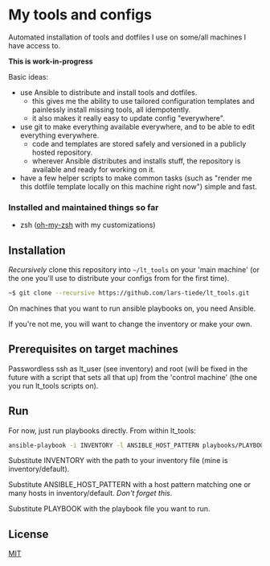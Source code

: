 # My tools and configs

Automated installation of tools and dotfiles I use on some/all machines I have access to.

**This is work-in-progress**

Basic ideas:
- use Ansible to distribute and install tools and dotfiles.
  - this gives me the ability to use tailored configuration templates and painlessly install missing tools, all idempotently.
  - it also makes it really easy to update config "everywhere".
- use git to make everything available everywhere, and to be able to edit everything everywhere.
  - code and templates are stored safely and versioned in a publicly hosted repository.
  - wherever Ansible distributes and installs stuff, the repository is available and ready for working on it.
- have a few helper scripts to make common tasks (such as "render me this dotfile template locally on this machine right now") simple and fast.

### Installed and maintained things so far

- zsh ([oh-my-zsh](http://ohmyz.sh/) with my customizations)


## Installation

*Recursively* clone this repository into `~/lt_tools` on your 'main machine' (or the one you'll use to distribute your configs from for the first time).

```sh
~$ git clone --recursive https://github.com/lars-tiede/lt_tools.git
```

On machines that you want to run ansible playbooks on, you need Ansible.

If you're not me, you will want to change the inventory or make your own.


## Prerequisites on target machines

Passwordless ssh as lt\_user (see inventory) and root (will be fixed in the future with a script that sets all that up) from the 'control machine' (the one you run lt\_tools scripts on).


## Run

For now, just run playbooks directly. From within lt\_tools:

```bash
ansible-playbook -i INVENTORY -l ANSIBLE_HOST_PATTERN playbooks/PLAYBOOK
```

Substitute INVENTORY with the path to your inventory file (mine is inventory/default).

Substitute ANSIBLE\_HOST\_PATTERN with a host pattern matching one or many hosts in inventory/default. *Don't forget this*.

Substitute PLAYBOOK with the playbook file you want to run.


## License

[MIT](LICENSE.txt)
